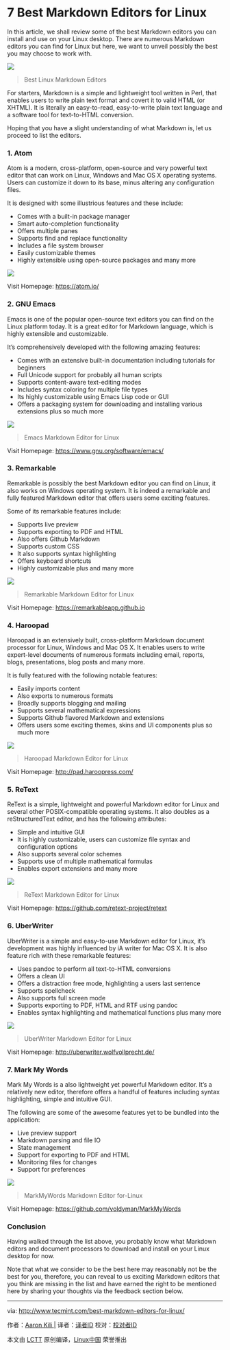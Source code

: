7 Best Markdown Editors for Linux
======================================

In this article, we shall review some of the best Markdown editors you can install and use on your Linux desktop. There are numerous Markdown editors you can find for Linux but here, we want to unveil possibly the best you may choose to work with.

![](http://www.tecmint.com/wp-content/uploads/2016/07/Best-Linux-Markdown-Editors.png)
>Best Linux Markdown Editors

For starters, Markdown is a simple and lightweight tool written in Perl, that enables users to write plain text format and covert it to valid HTML (or XHTML). It is literally an easy-to-read, easy-to-write plain text language and a software tool for text-to-HTML conversion.

Hoping that you have a slight understanding of what Markdown is, let us proceed to list the editors.

### 1. Atom

Atom is a modern, cross-platform, open-source and very powerful text editor that can work on Linux, Windows and Mac OS X operating systems. Users can customize it down to its base, minus altering any configuration files.

It is designed with some illustrious features and these include:

- Comes with a built-in package manager
- Smart auto-completion functionality
- Offers multiple panes
- Supports find and replace functionality
- Includes a file system browser
- Easily customizable themes
- Highly extensible using open-source packages and many more

![](http://www.tecmint.com/wp-content/uploads/2016/07/Atom-Markdown-Editor-for-Linux.png)

Visit Homepage: <https://atom.io/>

### 2. GNU Emacs

Emacs is one of the popular open-source text editors you can find on the Linux platform today. It is a great editor for Markdown language, which is highly extensible and customizable.

It’s comprehensively developed with the following amazing features:

- Comes with an extensive built-in documentation including tutorials for beginners
- Full Unicode support for probably all human scripts
- Supports content-aware text-editing modes
- Includes syntax coloring for multiple file types
- Its highly customizable using Emacs Lisp code or GUI
- Offers a packaging system for downloading and installing various extensions plus so much more

![](http://www.tecmint.com/wp-content/uploads/2016/07/Emacs-Markdown-Editor-for-Linux.png)
>Emacs Markdown Editor for Linux

Visit Homepage: <https://www.gnu.org/software/emacs/>

### 3. Remarkable

Remarkable is possibly the best Markdown editor you can find on Linux, it also works on Windows operating system. It is indeed a remarkable and fully featured Markdown editor that offers users some exciting features.

Some of its remarkable features include:

- Supports live preview
- Supports exporting to PDF and HTML
- Also offers Github Markdown
- Supports custom CSS
- It also supports syntax highlighting
- Offers keyboard shortcuts
- Highly customizable plus and many more

![](http://www.tecmint.com/wp-content/uploads/2016/07/Remarkable-Markdown-Editor-for-Linux.png)
>Remarkable Markdown Editor for Linux

Visit Homepage: <https://remarkableapp.github.io>

### 4. Haroopad

Haroopad is an extensively built, cross-platform Markdown document processor for Linux, Windows and Mac OS X. It enables users to write expert-level documents of numerous formats including email, reports, blogs, presentations, blog posts and many more.

It is fully featured with the following notable features:

- Easily imports content
- Also exports to numerous formats
- Broadly supports blogging and mailing
- Supports several mathematical expressions
- Supports Github flavored Markdown and extensions
- Offers users some exciting themes, skins and UI components plus so much more

![](http://www.tecmint.com/wp-content/uploads/2016/07/Haroopad-Markdown-Editor-for-Linux.png)
>Haroopad Markdown Editor for Linux

Visit Homepage: <http://pad.haroopress.com/>

### 5. ReText

ReText is a simple, lightweight and powerful Markdown editor for Linux and several other POSIX-compatible operating systems. It also doubles as a reStructuredText editor, and has the following attributes:

- Simple and intuitive GUI
- It is highly customizable, users can customize file syntax and configuration options
- Also supports several color schemes
- Supports use of multiple mathematical formulas
- Enables export extensions and many more

![](http://www.tecmint.com/wp-content/uploads/2016/07/ReText-Markdown-Editor-for-Linux.png)
>ReText Markdown Editor for Linux

Visit Homepage: <https://github.com/retext-project/retext>

### 6. UberWriter

UberWriter is a simple and easy-to-use Markdown editor for Linux, it’s development was highly influenced by iA writer for Mac OS X. It is also feature rich with these remarkable features:

- Uses pandoc to perform all text-to-HTML conversions
- Offers a clean UI
- Offers a distraction free mode, highlighting a users last sentence
- Supports spellcheck
- Also supports full screen mode
- Supports exporting to PDF, HTML and RTF using pandoc
- Enables syntax highlighting and mathematical functions plus many more

![](http://www.tecmint.com/wp-content/uploads/2016/07/UberWriter-Markdown-Editor-for-Linux.png)
>UberWriter Markdown Editor for Linux

Visit Homepage: <http://uberwriter.wolfvollprecht.de/>

### 7. Mark My Words

Mark My Words is a also lightweight yet powerful Markdown editor. It’s a relatively new editor, therefore offers a handful of features including syntax highlighting, simple and intuitive GUI.

The following are some of the awesome features yet to be bundled into the application:

- Live preview support
- Markdown parsing and file IO
- State management
- Support for exporting to PDF and HTML
- Monitoring files for changes
- Support for preferences

![](http://www.tecmint.com/wp-content/uploads/2016/07/MarkMyWords-Markdown-Editor-for-Linux.png)
>MarkMyWords Markdown Editor for-Linux

Visit Homepage: <https://github.com/voldyman/MarkMyWords>

### Conclusion

Having walked through the list above, you probably know what Markdown editors and document processors to download and install on your Linux desktop for now.

Note that what we consider to be the best here may reasonably not be the best for you, therefore, you can reveal to us exciting Markdown editors that you think are missing in the list and have earned the right to be mentioned here by sharing your thoughts via the feedback section below.


--------------------------------------------------------------------------------

via: http://www.tecmint.com/best-markdown-editors-for-linux/

作者：[Aaron Kili |][a]
译者：[译者ID](https://github.com/译者ID)
校对：[校对者ID](https://github.com/校对者ID)

本文由 [LCTT](https://github.com/LCTT/TranslateProject) 原创编译，[Linux中国](https://linux.cn/) 荣誉推出

[a]: http://www.tecmint.com/author/aaronkili/


